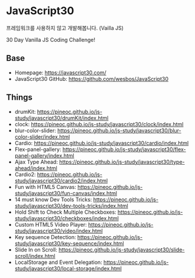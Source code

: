 # JavaScript30

프레임워크를 사용하지 않고 개발해봅니다. (Vailla JS)

30 Day Vanilla JS Coding Challenge!

## Base

- Homepage: https://javascript30.com/
- JavaScript30 GitHub: https://github.com/wesbos/JavaScript30

## Things

- drumKit: https://pineoc.github.io/js-study/javascript30/drumKit/index.html
- clock: https://pineoc.github.io/js-study/javascript30/clock/index.html
- blur-color-slider: https://pineoc.github.io/js-study/javascript30/blur-color-slider/index.html
- Cardio: https://pineoc.github.io/js-study/javascript30/cardio/index.html
- Flex-panel-gallery: https://pineoc.github.io/js-study/javascript30/flex-panel-gallery/index.html
- Ajax Type Ahead: https://pineoc.github.io/js-study/javascript30/type-ahead/index.html
- Cardio2: https://pineoc.github.io/js-study/javascript30/cardio2/index.html
- Fun with HTML5 Canvas: https://pineoc.github.io/js-study/javascript30/fun-canvas/index.html
- 14 must know Dev Tools Tricks: https://pineoc.github.io/js-study/javascript30/dev-tools-tricks/index.html
- Hold Shift to Check Multiple Checkboxes: https://pineoc.github.io/js-study/javascript30/checkboxes/index.html
- Custom HTML5 Video Player: https://pineoc.github.io/js-study/javascript30/video/index.html
- Key sequence Detection: https://pineoc.github.io/js-study/javascript30/key-sequence/index.html
- Slide In on Scroll: https://pineoc.github.io/js-study/javascript30/slide-scroll/index.html
- LocalStorage and Event Delegation: https://pineoc.github.io/js-study/javascript30/local-storage/index.html
